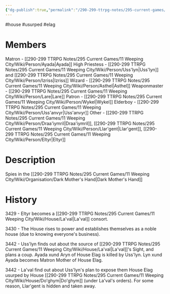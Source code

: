 ```yaml
---
{"dg-publish":true,"permalink":"/290-299-ttrpg-notes/295-current-games/11-weeping-city/wiki/house/elag/"}
---
```



#house #usurped #elag

# Members

Matron - [[290-299 TTRPG Notes/295 Current Games/11 Weeping City/Wiki/Person/Ayada\|Ayada]]
High Priestess - [[290-299 TTRPG Notes/295 Current Games/11 Weeping City/Wiki/Person/Uss'lyn\|Uss'lyn]] and [[290-299 TTRPG Notes/295 Current Games/11 Weeping City/Wiki/Person/Izriss\|Izriss]]
Wizard - [[290-299 TTRPG Notes/295 Current Games/11 Weeping City/Wiki/Person/Asthel\|Asthel]]
Weaponmaster - [[290-299 TTRPG Notes/295 Current Games/11 Weeping City/Wiki/Person/Lare\|Lare]]
Patron - [[290-299 TTRPG Notes/295 Current Games/11 Weeping City/Wiki/Person/Wykel\|Wykel]]
Elderboy - [[290-299 TTRPG Notes/295 Current Games/11 Weeping City/Wiki/Person/Uss'anvyr\|Uss'anvyr]]
Other - [[290-299 TTRPG Notes/295 Current Games/11 Weeping City/Wiki/Person/Draa'iymril\|Draa'iymril]], [[290-299 TTRPG Notes/295 Current Games/11 Weeping City/Wiki/Person/Llar'gent\|Llar'gent]], [[290-299 TTRPG Notes/295 Current Games/11 Weeping City/Wiki/Person/Eltyr\|Eltyr]]

# Description

Spies in the [[290-299 TTRPG Notes/295 Current Games/11 Weeping City/Wiki/Organisation/Dark Mother's Hand\|Dark Mother's Hand]]

# History

3429 - Eltyr becomes a [[290-299 TTRPG Notes/295 Current Games/11 Weeping City/Wiki/House/La'val\|La'val]] consort.

3430 - The House rises to power and establishes themselves as a noble house (due to knowing everyone's business).

3442 - Uss'lyn finds out about the source of [[290-299 TTRPG Notes/295 Current Games/11 Weeping City/Wiki/House/La'val\|La'val]]'s Sight, and plans a coup.
Ayada xund Aryn of House Elag is killed by Uss'lyn.
Lyn xund Ayada becomes Matron Mother of House Elag.

3442 - La'val find out about Uss'lyn's plan to expose them
House Elag usurped by House [[290-299 TTRPG Notes/295 Current Games/11 Weeping City/Wiki/House/Do'ghym\|Do'ghym]] (under La'val's orders).
For some reason, Llar'gent is hidden and taken away.